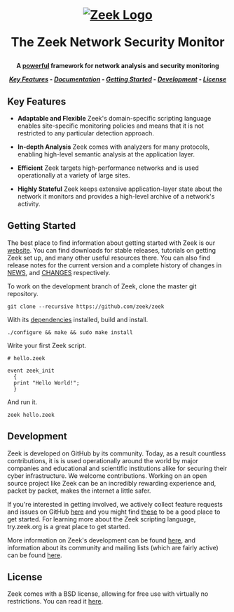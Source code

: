 <h1 align="center">

[![Zeek Logo](https://www.zeek.org/images/bro-eyes.png)](https:://www.zeek.org)

The Zeek Network Security Monitor

</h1><h4 align="center">

A [powerful](https://www.zeek.org/why_choose_zeek.pdf) framework for network 
analysis and security monitoring

[_Key Features_](#key-features) - 
[_Documentation_](https://docs.zeek.org/en/stable/index.html) - 
[_Getting Started_](#getting-started) - 
[_Development_](#development) - 
[_License_](#license)

</h4>

Key Features
--------------

* __Adaptable and Flexible__
	Zeek's domain-specific scripting language enables site-specific monitoring 
  policies and means that it is not restricted to any particular detection 
  approach.

* __In-depth Analysis__
	Zeek comes with analyzers for many protocols, enabling high-level semantic 
  analysis at the application layer.
	
* __Efficient__
	Zeek targets high-performance networks and is used operationally at a variety 
  of large sites.

* __Highly Stateful__
	Zeek keeps extensive application-layer state about the network it monitors 
  and provides a high-level archive of a network's activity.

Getting Started
---------------

The best place to find information about getting started with Zeek is our
[website](https://www.zeek.org/documentation/index.html). You can find downloads 
for stable releases, tutorials on getting Zeek set up, and many other useful 
resources there. You can also find release notes for the current version and a 
complete history of changes in [NEWS](https://github.com/zeek/zeek/blob/master/NEWS),
and [CHANGES](https://github.com/zeek/zeek/blob/master/CHANGES) respectively.

To work on the development branch of Zeek, clone the master git repository. 

`git clone --recursive https://github.com/zeek/zeek `

With its [dependencies](https://docs.zeek.org/en/stable/install/install.html#prerequisites) 
installed, build and install.

`./configure && make && sudo make install`

Write your first Zeek script.
```zeek
# hello.zeek

event zeek_init
  {
  print "Hello World!";
  }
```
And run it.

`zeek hello.zeek`



Development
-----------

Zeek is developed on GitHub by its community. Today, as a result countless 
contributions, it is is used operationally around the world by major companies 
and educational and scientific institutions alike for securing their cyber 
infrastructure. We welcome contributions. Working on an open source project 
like Zeek can be an incredibly rewarding experience and, packet by packet, 
makes the internet a little safer.

If you're interested in getting involved, we actively collect feature requests 
and issues on GitHub [here](https://github.com/zeek/zeek/issues) and you might 
find [these](https://github.com/zeek/zeek/issues?q=is%3Aissue+is%3Aopen+label%3A%22Difficulty%3A+Easy%22)
to be a good place to get started. For learning more about the Zeek scripting 
language, try.zeek.org is a great place to get started.


More information on Zeek's development can be found 
[here](https://www.zeek.org/development/index.html), and information about its 
community and mailing lists (which are fairly active) can be found 
[here](https://www.zeek.org/community/index.html).

License
-----------

Zeek comes with a BSD license, allowing for free use with virtually no 
restrictions. You can read it [here](https://github.com/zeek/zeek/blob/master/COPYING).
